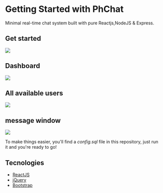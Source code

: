 # Getting Started with PhChat

Minimal real-time chat system built with pure Reactjs,NodeJS & Express.



## Get started
<img src="https://i.postimg.cc/zfFyDN99/img3.png" />

## Dashboard
<img src="https://i.postimg.cc/vTq9Yy6Q/img1.png" />

## All available  users 
<img src="https://i.postimg.cc/pd2mTBg0/img4.png" />

## message window
<img src="https://i.postimg.cc/c1988srW/Img2.png" />

To make things easier, you'll find a _config.sql_ file in this repository, just run it and you're ready to go!
## Tecnologies
* [ReactJS](https://reactjs.org/)
* [jQuery](https://github.com/jquery)
* [Bootstrap](https://getbootstrap.com/)


